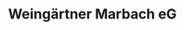 ---
title: "Weingärtner Marbach eG"
url: /marbach-am-neckar/weingaertner-marbach-eg/
shop: Spirituosen
---